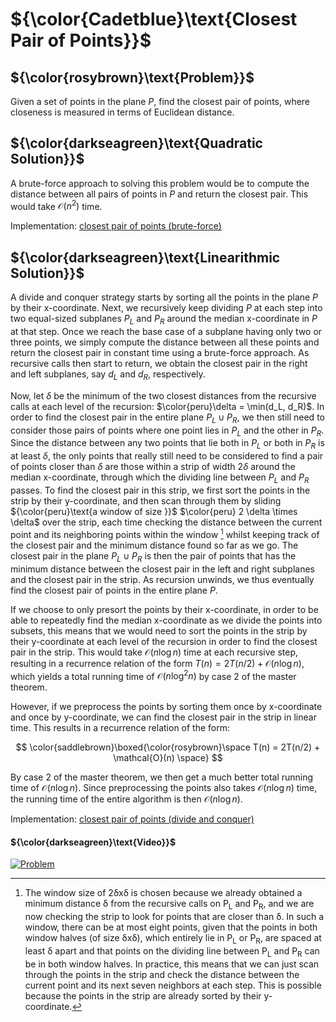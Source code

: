 # ${\color{Cadetblue}\text{Closest Pair of Points}}$

## ${\color{rosybrown}\text{Problem}}$

Given a set of points in the plane $P$, find the closest pair of points, where closeness is measured in terms of Euclidean distance.

## ${\color{darkseagreen}\text{Quadratic Solution}}$

A brute-force approach to solving this problem would be to compute the distance between all pairs of points in $P$ and return the closest pair. This would take $\mathcal{O}(n^2)$ time.

Implementation: [closest pair of points (brute-force)](cpp-1.c)

## ${\color{darkseagreen}\text{Linearithmic Solution}}$

A divide and conquer strategy starts by sorting all the points in the plane $P$ by their x-coordinate. Next, we recursively keep dividing $P$ at each step into two equal-sized subplanes $P_L$ and $P_R$ around the median x-coordinate in $P$ at that step. Once we reach the base case of a subplane having only two or three points, we simply compute the distance between all these points and return the closest pair in constant time using a brute-force approach. As recursive calls then start to return, we obtain the closest pair in the right and left subplanes, say $d_L$ and $d_R$, respectively.  

Now, let $\delta$ be the minimum of the two closest distances from the recursive calls at each level of the recursion: $\color{peru}\delta = \min(d_L, d_R)$. In order to find the closest pair in the entire plane $P_L \cup P_R$, we then still need to consider those pairs of points where one point lies in $P_L$ and the other in $P_R$. Since the distance between any two points that lie both in $P_L$ or both in $P_R$ is at least $\delta$, the only points that really still need to be considered to find a pair of points closer than $\delta$ are those within a strip of width $2\delta$ around the median x-coordinate, through which the dividing line between $P_L$ and $P_R$ passes. To find the closest pair in this strip, we first sort the points in the strip by their y-coordinate, and then scan through them by sliding ${\color{peru}\text{a window of size }}$ $\color{peru} 2 \delta \times \delta$ over the strip, each time checking the distance between the current point and its neighboring points within the window [^1] whilst keeping track of the closest pair and the minimum distance found so far as we go. The closest pair in the plane $P_L \cup P_R$ is then the pair of points that has the minimum distance between the closest pair in the left and right subplanes and the closest pair in the strip. As recursion unwinds, we thus eventually find the closest pair of points in the entire plane $P$.

If we choose to only presort the points by their x-coordinate, in order to be able to repeatedly find the median x-coordinate as we divide the points into subsets, this means that we would need to sort the points in the strip by their y-coordinate at each level of the recursion in order to find the closest pair in the strip. This would take $\mathcal{O}(n \log n)$ time at each recursive step, resulting in a recurrence relation of the form $T(n) = 2T(n/2) + \mathcal{O}(n \log n)$, which yields a total running time of $\mathcal{O}(n \log^2 n)$ by case 2 of the master theorem.

However, if we preprocess the points by sorting them once by x-coordinate and once by y-coordinate, we can find the closest pair in the strip in linear time. This results in a recurrence relation of the form:

$$
\color{saddlebrown}\boxed{\color{rosybrown}\space T(n) = 2T(n/2) + \mathcal{O}(n) \space}
$$

By case 2 of the master theorem, we then get a much better total running time of $\mathcal{O}(n \log n)$. Since preprocessing the points also takes $\mathcal{O}(n \log n)$ time, the running time of the entire algorithm is then $\mathcal{O}(n \log n)$.

Implementation: [closest pair of points (divide and conquer)](https://github.com/pl3onasm/AADS/blob/main/algorithms/divide-and-conquer/closest-pair-of-points/closestpair.c)

#### ${\color{darkseagreen}\text{Video}}$

[![Problem](https://img.youtube.com/vi/6u_hWxbOc7E/0.jpg)](https://www.youtube.com/watch?v=6u_hWxbOc7E)

[^1]: The window size of 2δxδ is chosen because we already obtained a minimum distance δ from the recursive calls on P<sub>L</sub> and P<sub>R</sub>, and we are now checking the strip to look for points that are closer than δ. In such a window, there can be at most eight points, given that the points in both window halves (of size δxδ), which entirely lie in P<sub>L</sub> or P<sub>R</sub>, are spaced at least δ apart and that points on the dividing line between P<sub>L</sub> and P<sub>R</sub> can be in both window halves. In practice, this means that we can just scan through the points in the strip and check the distance between the current point and its next seven neighbors at each step. This is possible because the points in the strip are already sorted by their y-coordinate.  
